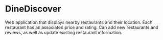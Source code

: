 # DineDiscover

Web application that displays nearby restaurants and their location. Each restaurant has an associated price and rating.
Can add new restaurants and reviews, as well as update existing restaurant information.
